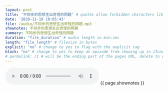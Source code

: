 ```yaml
---
layout: post
title: '不同步的思想生出奇怪的問題' # quotes allow forbidden characters like the colon
date: '2020-11-19 10:05:43'
file: /audio/不同步的思想生出奇怪的問題.mp3
shownotes: 不同步的思想生出奇怪的問題
summary: 不同步的思想生出奇怪的問題
duration: "file_duration" # audio length in min:sec
length: "file_length" # filesize in bytes
explicit: "no" # change to yes to flag with the explicit tag
block: "no" # change to yes to keep an episode from showing up in iTunes
# permalink: /1 # will be the ending part of the pages URL, delete to default to the title
---
```


<audio controls>
<source src="{{site.url}}{{site.baseurl}}{{ page.file }}" type="audio/x-mp3">
Your browser does not support the audio element.
</audio>
{{ page.shownotes }}
